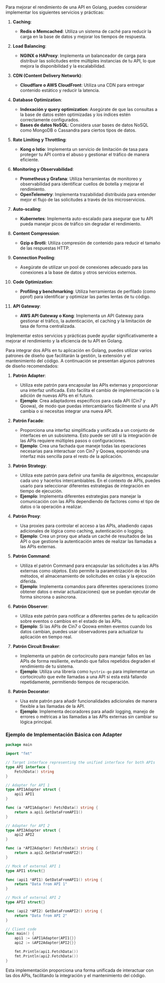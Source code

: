 Para mejorar el rendimiento de una API en Golang, puedes considerar implementar los siguientes servicios y prácticas:

1. **Caching**:
   - **Redis o Memcached**: Utiliza un sistema de caché para reducir la carga en la base de datos y mejorar los tiempos de respuesta.

2. **Load Balancing**:
   - **NGINX o HAProxy**: Implementa un balanceador de carga para distribuir las solicitudes entre múltiples instancias de tu API, lo que mejora la disponibilidad y la escalabilidad.

3. **CDN (Content Delivery Network)**:
   - **Cloudflare o AWS CloudFront**: Utiliza una CDN para entregar contenido estático y reducir la latencia.

4. **Database Optimization**:
   - **Indexación y query optimization**: Asegúrate de que las consultas a la base de datos estén optimizadas y los índices estén correctamente configurados.
   - **Bases de datos NoSQL**: Considera usar bases de datos NoSQL como MongoDB o Cassandra para ciertos tipos de datos.

5. **Rate Limiting y Throttling**:
   - **Kong o Istio**: Implementa un servicio de limitación de tasa para proteger tu API contra el abuso y gestionar el tráfico de manera eficiente.

6. **Monitoring y Observabilidad**:
   - **Prometheus y Grafana**: Utiliza herramientas de monitoreo y observabilidad para identificar cuellos de botella y mejorar el rendimiento.
   - **OpenTelemetry**: Implementa trazabilidad distribuida para entender mejor el flujo de las solicitudes a través de los microservicios.

7. **Auto-scaling**:
   - **Kubernetes**: Implementa auto-escalado para asegurar que tu API pueda manejar picos de tráfico sin degradar el rendimiento.

8. **Content Compression**:
   - **Gzip o Brotli**: Utiliza compresión de contenido para reducir el tamaño de las respuestas HTTP.

9. **Connection Pooling**:
   - Asegúrate de utilizar un pool de conexiones adecuado para las conexiones a la base de datos y otros servicios externos.

10. **Code Optimization**:
    - **Profiling y benchmarking**: Utiliza herramientas de perfilado (como pprof) para identificar y optimizar las partes lentas de tu código.

11. **API Gateway**:
    - **AWS API Gateway o Kong**: Implementa un API Gateway para gestionar el tráfico, la autenticación, el caching y la limitación de tasa de forma centralizada.

Implementar estos servicios y prácticas puede ayudar significativamente a mejorar el rendimiento y la eficiencia de tu API en Golang.




Para integrar dos APIs en tu aplicación en Golang, puedes utilizar varios patrones de diseño que facilitarán la gestión, la extensión y el mantenimiento del código. A continuación se presentan algunos patrones de diseño recomendados:

1. **Patrón Adapter**:
   - Utiliza este patrón para encapsular las APIs externas y proporcionar una interfaz unificada. Esto facilita el cambio de implementación o la adición de nuevas APIs en el futuro.
   - **Ejemplo**: Crea adaptadores específicos para cada API (Cin7 y Qoowa), de modo que puedas intercambiarlos fácilmente si una API cambia o si necesitas integrar una nueva API.

2. **Patrón Facade**:
   - Proporciona una interfaz simplificada y unificada a un conjunto de interfaces en un subsistema. Esto puede ser útil si la integración de las APIs requiere múltiples pasos o configuraciones.
   - **Ejemplo**: Crea una fachada que maneje todas las operaciones necesarias para interactuar con Cin7 y Qoowa, exponiendo una interfaz más sencilla para el resto de la aplicación.

3. **Patrón Strategy**:
   - Utiliza este patrón para definir una familia de algoritmos, encapsular cada uno y hacerlos intercambiables. En el contexto de APIs, puedes usarlo para seleccionar diferentes estrategias de integración en tiempo de ejecución.
   - **Ejemplo**: Implementa diferentes estrategias para manejar la comunicación con las APIs dependiendo de factores como el tipo de datos o la operación a realizar.

4. **Patrón Proxy**:
   - Usa proxies para controlar el acceso a las APIs, añadiendo capas adicionales de lógica como caching, autenticación o logging.
   - **Ejemplo**: Crea un proxy que añada un caché de resultados de las API o que gestione la autenticación antes de realizar las llamadas a las APIs externas.

5. **Patrón Command**:
   - Utiliza el patrón Command para encapsular las solicitudes a las APIs externas como objetos. Esto permite la parametrización de los métodos, el almacenamiento de solicitudes en colas y la ejecución diferida.
   - **Ejemplo**: Implementa comandos para diferentes operaciones (como obtener datos o enviar actualizaciones) que se puedan ejecutar de forma síncrona o asíncrona.

6. **Patrón Observer**:
   - Utiliza este patrón para notificar a diferentes partes de tu aplicación sobre eventos o cambios en el estado de las APIs.
   - **Ejemplo**: Si las APIs de Cin7 o Qoowa emiten eventos cuando los datos cambian, puedes usar observadores para actualizar tu aplicación en tiempo real.

7. **Patrón Circuit Breaker**:
   - Implementa un patrón de cortocircuito para manejar fallos en las APIs de forma resiliente, evitando que fallos repetidos degraden el rendimiento de tu sistema.
   - **Ejemplo**: Utiliza una librería como `hystrix-go` para implementar un cortocircuito que evite llamadas a una API si esta está fallando repetidamente, permitiendo tiempos de recuperación.

8. **Patrón Decorator**:
   - Usa este patrón para añadir funcionalidades adicionales de manera flexible a las llamadas de la API.
   - **Ejemplo**: Implementa decoradores para añadir logging, manejo de errores o métricas a las llamadas a las APIs externas sin cambiar su lógica principal.

### Ejemplo de Implementación Básica con Adapter

```go
package main

import "fmt"

// Target interface representing the unified interface for both APIs
type API interface {
    FetchData() string
}

// Adapter for API 1
type API1Adapter struct {
    api1 API1
}

func (a *API1Adapter) FetchData() string {
    return a.api1.GetDataFromAPI1()
}

// Adapter for API 2
type API2Adapter struct {
    api2 API2
}

func (a *API2Adapter) FetchData() string {
    return a.api2.GetDataFromAPI2()
}

// Mock of external API 1
type API1 struct{}

func (api1 *API1) GetDataFromAPI1() string {
    return "Data from API 1"
}

// Mock of external API 2
type API2 struct{}

func (api2 *API2) GetDataFromAPI2() string {
    return "Data from API 2"
}

// Client code
func main() {
    api1 := &API1Adapter{API1{}}
    api2 := &API2Adapter{API2{}}

    fmt.Println(api1.FetchData())
    fmt.Println(api2.FetchData())
}
```

Esta implementación proporciona una forma unificada de interactuar con las dos APIs, facilitando la integración y el mantenimiento del código.